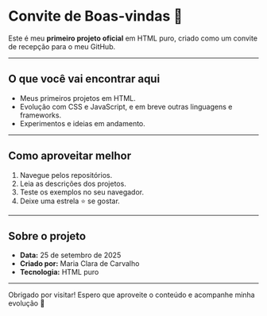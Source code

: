 # Convite de Boas-vindas 🎉

Este é meu **primeiro projeto oficial** em HTML puro, criado como um convite de recepção para o meu GitHub.

---

## O que você vai encontrar aqui

- Meus primeiros projetos em HTML.  
- Evolução com CSS e JavaScript, e em breve outras linguagens e frameworks.  
- Experimentos e ideias em andamento.

---

## Como aproveitar melhor

1. Navegue pelos repositórios.  
2. Leia as descrições dos projetos.  
3. Teste os exemplos no seu navegador.  
4. Deixe uma estrela ⭐ se gostar.  

---

## Sobre o projeto

- **Data:** 25 de setembro de 2025  
- **Criado por:** Maria Clara de Carvalho  
- **Tecnologia:** HTML puro

---

Obrigado por visitar! Espero que aproveite o conteúdo e acompanhe minha evolução 🚀
